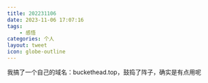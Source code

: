 ```yaml
---
title: 202231106
date: 2023-11-06 17:07:16
tags:
    - 感悟
categories: 个人
layout: tweet
icon: globe-outline
---
```


我搞了一个自己的域名：buckethead.top，鼓捣了阵子，确实是有点用呢